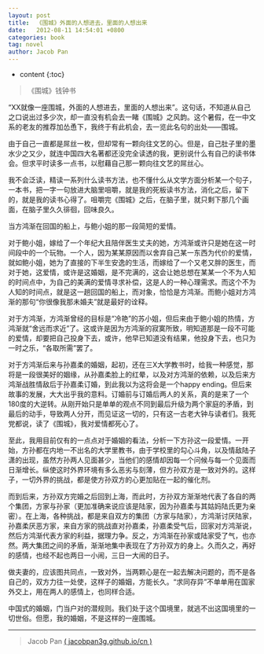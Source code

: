 ```yaml
---
layout: post
title:  《围城》外面的人想进去，里面的人想出来
date:   2012-08-11 14:54:01 +0800
categories: book
tag: novel
author: Jacob Pan
---
```


* content
{:toc}

> 《围城》钱钟书

“XX就像一座围城，外面的人想进去，里面的人想出来”。这句话，不知道从自己之口说出过多少次，却一直没有机会去一睹《围城》之风韵。这个暑假，在一中文系的老友的推荐加怂恿下，我终于有此机会，去一览此名句的出处——围城。

由于自己一直都是屌丝一枚，但却常有一颗向往文艺的心。但是，自己肚子里的墨水少之又少，就连中国四大名著都还没完全读透的我，更别说什么有自己的读书体会。但求平时读多一点书，以慰藉自己那一颗向往文艺的屌丝心。

我不会泛读，精读一系列什么读书方法，也不懂什么从文学方面分析某一个句子，一本书，把一字一句放进大脑里咀嚼，就是我的死板读书方法，消化之后，留下的，就是我的读书心得了。咀嚼完《围城》之后，在脑子里，就只剩下那几个画面，在脑子里久久徘徊，回味良久。

当方鸿渐在回国的船上，与鲍小姐的那一段简短的爱情。

对于鲍小姐，嫁给了一个年纪大且陪伴医生丈夫的她，方鸿渐或许只是她在这一时间段中的一个玩物。一个人，因为某某原因而以舍弃自己某一东西为代价的爱情，就如鲍小姐，她为了直接的下半生安逸的生活，而嫁给了一个又老又胖的医生，而对于她，这爱情，或许是这婚姻，是不完满的，这会让她总想在某某一个不为人知的时间点中，为自己的美满的爱情寻求补偿，这是人的一种心理需求。而这个不为人知的时间点，就是这一趟回国的船上，而对象，恰恰是方鸿渐。而鲍小姐对方鸿渐的那句“你很像我那未婚夫”就是最好的诠释。

对于方鸿渐，方鸿渐曾经的目标是“冷艳”的苏小姐，但后来由于鲍小姐的热情，方鸿渐就“舍远而求近”了。这或许是因为方鸿渐的寂寞所致，明知道那是一段不可能的爱情，却要把自己投身下去，或许，他早已知道没有结果，他投身下去，也只为一时之乐，“各取所需”罢了。

对于方鸿渐后来与孙嘉柔的婚姻，起初，还在三X大学教书时，给我一种感觉，那将是一段很美好的姻缘，从孙嘉柔脸上的红晕，以及对方鸿渐的依赖，以及后来方鸿渐战胜情敌后于孙嘉柔订婚，到此我以为这将会是一个happy ending。但后来故事的发展，大大出乎我的意料。订婚前与订婚后两人的关系，真的是来了一个180度的大逆转。从刚开始只是单单的观点不同到最后升级为两个家庭的矛盾，到最后的动手，导致两人分开，而见证这一切的，只有这一古老大钟与读者们。我死党都说，读了《围城》，我对爱情都死心了。

至此，我用目前仅有的一点点对于婚姻的看法，分析一下方孙这一段爱情。一开始，方孙都在内地一不出名的大学里教书，由于学校里的勾心斗角，以及情敌陆子潇的出现，虽然方孙两人见面甚少，当他们的感情却因每一个问候与每一个见面而日渐增长。纵使这时外界环境有多么恶劣与刻薄，但方孙双方是一致对外的。这样子，一切外界的挑战，都是使方孙双方的心更加贴在一起的催化剂。

而到后来，方孙双方完婚之后回到上海，而此时，方孙双方渐渐地代表了各自的两个集团，方家与孙家（更加准确来说应该是陆家，因为孙嘉柔与其姑妈陆氏更为亲密）。在上海，各种挑战，都是来自双方的集团（方家与陆家），方鸿渐讨厌陆家，孙嘉柔厌恶方家，来自方家的挑战直对孙嘉柔，孙嘉柔受气后，回家对方鸿渐说，然后方鸿渐代表方家的利益，据理力争。反之，方鸿渐在孙家或陆家受了气，也亦然。两大集团之间的矛盾，渐渐地集中表现在了方孙双方的身上。久而久之，再好的感情，也经不起也两日一小闹，三日一大闹的日子。

做夫妻的，应该图共同点，一致对外，当两颗心是在一起去解决问题的，而不是各自己的，双方力往一处使，这样子的婚姻，方能长久。“求同存异”不单单用在国家外交上，用在两人的感情上，也同样合适。

中国式的婚姻，门当户对的潜规则。我们处于这个国境里，就逃不出这国境里的一切世俗。但愿，我的婚姻，不是这样的一座围城。

---
> Jacob Pan [( jacobpan3g.github.io/cn )](http://jacobpan3g.github.io/cn)
